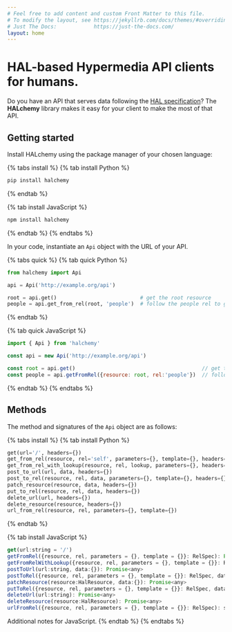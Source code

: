```yaml
---
# Feel free to add content and custom Front Matter to this file.
# To modify the layout, see https://jekyllrb.com/docs/themes/#overriding-theme-defaults
# Just The Docs:            https://just-the-docs.com/
layout: home
---
```


# HAL-based Hypermedia API clients for humans.

Do you have an API that serves data following the [HAL specification](https://stateless.group/hal_specification.html)?  The **HALchemy** library makes it easy for your client to make the most of that API.

## Getting started

Install HALchemy using the package manager of your chosen language:

{% tabs install %}
{% tab install Python %}
```bash
pip install halchemy
```
{% endtab %}

{% tab install JavaScript %}
```bash
npm install halchemy
```
{% endtab %}
{% endtabs %}


In your code, instantiate an `Api` object with the URL of your API.

{% tabs quick %}
{% tab quick Python %}
```python
from halchemy import Api

api = Api('http://example.org/api')

root = api.get()                           # get the root resource
people = api.get_from_rel(root, 'people')  # follow the people rel to get the list of people
```
{% endtab %}

{% tab quick JavaScript %}
```javascript
import { Api } from 'halchemy'

const api = new Api('http://example.org/api')

const root = api.get()                                         // get the root resource
const people = api.getFromRel({resource: root, rel:'people'})  // follow the people rel to get the list of people
```
{% endtab %}
{% endtabs %}

## Methods
The method and signatures of the `Api` object are as follows:

{% tabs install %}
{% tab install Python %}
```python
get(url='/', headers={})
get_from_rel(resource, rel='self', parameters={}, template={}, headers={})
get_from_rel_with_lookup(resource, rel, lookup, parameters={}, headers={})
post_to_url(url, data, headers={})
post_to_rel(resource, rel, data, parameters={}, template={}, headers={})
patch_resource(resource, data, headers={})
put_to_rel(resource, rel, data, headers={})
delete_url(url, headers={})
delete_resource(resource, headers={})
url_from_rel(resource, rel, parameters={}, template={})
```
{% endtab %}

{% tab install JavaScript %}
```javascript
get(url:string = '/')
getFromRel({resource, rel, parameters = {}, template = {}}: RelSpec): Promise<HalResource | {}>
getFromRelWithLookup({resource, rel, parameters = {}, template = {}}: RelSpec, lookup: string): Promise<HalResource | {}>
postToUrl(url:string, data:{}): Promise<any>
postToRel({resource, rel, parameters = {}, template = {}}: RelSpec, data:{}): Promise<any>
patchResource(resource:HalResource, data:{}): Promise<any>
putToRel({resource, rel, parameters = {}, template = {}}: RelSpec, data:{}): Promise<any>
deleteUrl(url:string): Promise<any>
deleteResource(resource:HalResource): Promise<any>
urlFromRel({resource, rel, parameters = {}, template = {}}: RelSpec): string
```
Additional notes for JavaScript.
{% endtab %}
{% endtabs %}
